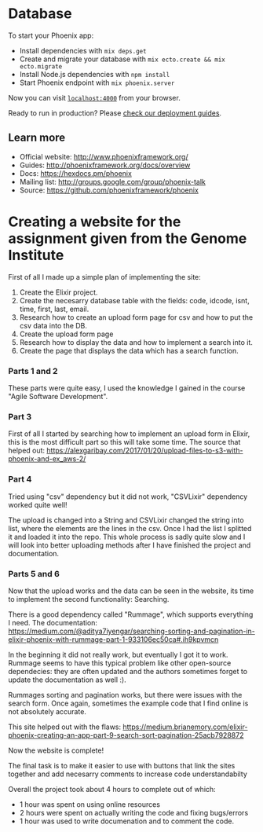# Database

To start your Phoenix app:

  * Install dependencies with `mix deps.get`
  * Create and migrate your database with `mix ecto.create && mix ecto.migrate`
  * Install Node.js dependencies with `npm install`
  * Start Phoenix endpoint with `mix phoenix.server`

Now you can visit [`localhost:4000`](http://localhost:4000) from your browser.

Ready to run in production? Please [check our deployment guides](http://www.phoenixframework.org/docs/deployment).

## Learn more

  * Official website: http://www.phoenixframework.org/
  * Guides: http://phoenixframework.org/docs/overview
  * Docs: https://hexdocs.pm/phoenix
  * Mailing list: http://groups.google.com/group/phoenix-talk
  * Source: https://github.com/phoenixframework/phoenix


# Creating a website for the assignment given from the Genome Institute

First of all I made up a simple plan of implementing the site:

1. Create the Elixir project.
2. Create the necesarry database table with the fields: code, idcode, isnt, time, first, last, email.
3. Research how to create an upload form page for csv and how to put the csv data into the DB.
4. Create the upload form page
5. Research how to display the data and how to implement a search into it.
6. Create the page that displays the data which has a search function.

### Parts 1 and 2 
These parts were quite easy, I used the knowledge I gained in the course "Agile Software Development".

### Part 3
First of all I started by searching how to implement an upload form in Elixir, this is the most difficult part so this will take some time.
The source that helped out: https://alexgaribay.com/2017/01/20/upload-files-to-s3-with-phoenix-and-ex_aws-2/

### Part 4
Tried using "csv" dependency but it did not work, "CSVLixir" dependency worked quite well!

The upload is changed into a String and CSVLixir changed the string into list, where the elements are the lines in the csv.
Once I had the list I splitted it and loaded it into the repo. This whole process is sadly quite slow and I will look into better uploading methods after I have finished the project and documentation.

### Parts 5 and 6
Now that the upload works and the data can be seen in the website, its time to implement the second functionality: Searching.

There is a good dependency called "Rummage", which supports everything I need. The documentation: https://medium.com/@aditya7iyengar/searching-sorting-and-pagination-in-elixir-phoenix-with-rummage-part-1-933106ec50ca#.ih9kpvmcn

In the beginning it did not really work, but eventually I got it to work. Rummage seems to have this typical problem like other open-source dependecies: they are often updated and the authors sometimes forget to update the documentation as well :). 

Rummages sorting and pagination works, but there were issues with the search form. Once again, sometimes the example code that I find online is not absolutely accurate.

This site helped out with the flaws: https://medium.brianemory.com/elixir-phoenix-creating-an-app-part-9-search-sort-pagination-25acb7928872

Now the website is complete!

The final task is to make it easier to use with buttons that link the sites together and add necesarry comments to increase code understandabilty

Overall the project took about 4 hours to complete out of which:
* 1 hour was spent on using online resources
* 2 hours were spent on actually writing the code and fixing bugs/errors
* 1 hour was used to write documenation and to comment the code.



